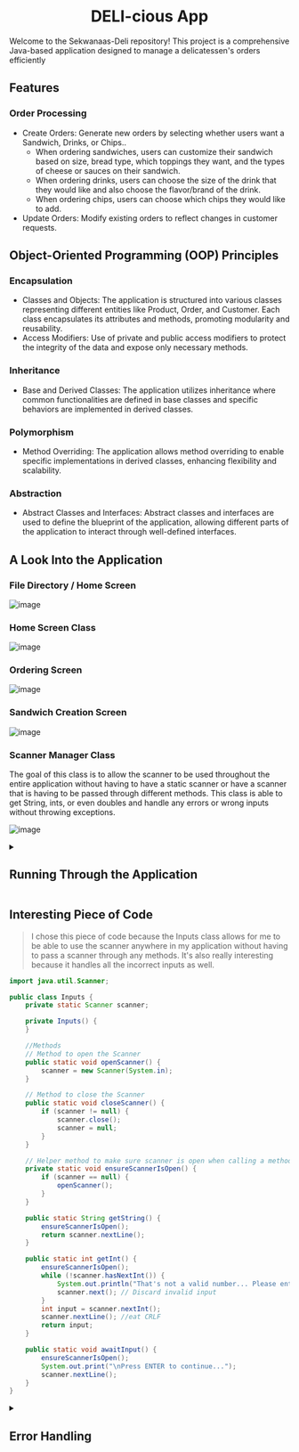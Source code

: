 <div align="center">

# DELI-cious App
  
</div>

<p>
  Welcome to the Sekwanaas-Deli repository! This project is a comprehensive Java-based application designed to manage a delicatessen's orders efficiently
  
## Features
### Order Processing
* Create Orders: Generate new orders by selecting whether users want a Sandwich, Drinks, or Chips..
  * When ordering sandwiches, users can customize their sandwich based on size, bread type, which toppings they want, and the types of cheese or sauces on their sandwich.
  * When ordering drinks, users can choose the size of the drink that they would like and also choose the flavor/brand of the drink.
  * When ordering chips, users can choose which chips they would like to add.
* Update Orders: Modify existing orders to reflect changes in customer requests.
## Object-Oriented Programming (OOP) Principles
### Encapsulation
* Classes and Objects: The application is structured into various classes representing different entities like Product, Order, and Customer. Each class encapsulates its attributes and methods, promoting modularity and reusability.
* Access Modifiers: Use of private and public access modifiers to protect the integrity of the data and expose only necessary methods.
### Inheritance
* Base and Derived Classes: The application utilizes inheritance where common functionalities are defined in base classes and specific behaviors are implemented in derived classes.
### Polymorphism
* Method Overriding: The application allows method overriding to enable specific implementations in derived classes, enhancing flexibility and scalability.
### Abstraction
* Abstract Classes and Interfaces: Abstract classes and interfaces are used to define the blueprint of the application, allowing different parts of the application to interact through well-defined interfaces.
</p>

## A Look Into the Application
### File Directory / Home Screen
![image](https://github.com/sekwanaa/Sekwanaas-Deli/assets/112197395/6d22f054-8f61-4e71-a582-f2715d868fc4)

### Home Screen Class
![image](https://github.com/sekwanaa/Sekwanaas-Deli/assets/112197395/7c6b82ab-bd9c-4acf-b323-034f8040a158)

### Ordering Screen
![image](https://github.com/sekwanaa/Sekwanaas-Deli/assets/112197395/8751389d-f7f3-4261-bdf8-bfb7355d04f0)

### Sandwich Creation Screen
![image](https://github.com/sekwanaa/Sekwanaas-Deli/assets/112197395/ef8eea82-2ca6-4dce-a378-ba56e232e40d)

### Scanner Manager Class
The goal of this class is to allow the scanner to be used throughout the entire application without having to have a static scanner or have a scanner that is having to be passed through different methods. This class is able to get String, ints, or even doubles and handle any errors or wrong inputs without throwing exceptions.

![image](https://github.com/sekwanaa/Sekwanaas-Deli/assets/112197395/ef90b5dc-f1ca-4606-a971-6c6e436daea3)

<details>

<summary>
  
  ## Running Through the Application
  
</summary>

### Home Screen
![image](https://github.com/sekwanaa/Sekwanaas-Deli/assets/112197395/605d41e2-acc3-4ee0-a353-b89d53129adc)

### Adding custom sandwich
![image](https://github.com/sekwanaa/Sekwanaas-Deli/assets/112197395/d3d9fc76-2f91-41fa-b2b4-914d75a1106e)

![image](https://github.com/sekwanaa/Sekwanaas-Deli/assets/112197395/e2585435-139e-4302-9c58-cd69e61eb57f)

![image](https://github.com/sekwanaa/Sekwanaas-Deli/assets/112197395/508ae046-e6df-43c3-84a2-07d302a05f7a)

### Adding drinks
![image](https://github.com/sekwanaa/Sekwanaas-Deli/assets/112197395/5daacca5-0fa8-4870-a75b-1ba66445b59b)

![image](https://github.com/sekwanaa/Sekwanaas-Deli/assets/112197395/45928752-21ca-4562-9f0e-83495f7d4aa3)

### Adding chips
![image](https://github.com/sekwanaa/Sekwanaas-Deli/assets/112197395/ef4d64c2-f510-405a-9488-1a164ccbf6e3)

### Order being printed and saved to receipts folder
![image](https://github.com/sekwanaa/Sekwanaas-Deli/assets/112197395/0cd9fe48-8571-450f-94a0-ba45fc3942c9)

</details>

## Interesting Piece of Code
> I chose this piece of code because the Inputs class allows for me to be able to use the scanner anywhere in my application without having to pass a scanner through any methods. It's also really interesting because it handles all the incorrect inputs as well.
``` java
import java.util.Scanner;

public class Inputs {
    private static Scanner scanner;

    private Inputs() {
    }

    //Methods
    // Method to open the Scanner
    public static void openScanner() {
        scanner = new Scanner(System.in);
    }

    // Method to close the Scanner
    public static void closeScanner() {
        if (scanner != null) {
            scanner.close();
            scanner = null;
        }
    }

    // Helper method to make sure scanner is open when calling a method
    private static void ensureScannerIsOpen() {
        if (scanner == null) {
            openScanner();
        }
    }

    public static String getString() {
        ensureScannerIsOpen();
        return scanner.nextLine();
    }

    public static int getInt() {
        ensureScannerIsOpen();
        while (!scanner.hasNextInt()) {
            System.out.println("That's not a valid number... Please enter an integer:");
            scanner.next(); // Discard invalid input
        }
        int input = scanner.nextInt();
        scanner.nextLine(); //eat CRLF
        return input;
    }

    public static void awaitInput() {
        ensureScannerIsOpen();
        System.out.print("\nPress ENTER to continue...");
        scanner.nextLine();
    }
}
```

<details>

<summary>

## Error Handling
  
</summary>

### Not having added the required customizations
If you haven't added the required sandwich customizations, you will not be allowed to finalize your sandwich.

![image](https://github.com/sekwanaa/Sekwanaas-Deli/assets/112197395/f216553d-cd3d-44ec-b448-4a95d6230bec)


### Editing an item that doesn't exist
You are not able to edit items if they are not currently in your order.

![image](https://github.com/sekwanaa/Sekwanaas-Deli/assets/112197395/ad177e80-36ad-4a08-ae70-85d4c9664a67)

![image](https://github.com/sekwanaa/Sekwanaas-Deli/assets/112197395/d6608520-ccd4-4b62-94d8-d911305ea158)

### Other Miscellaneous Errors
![image](https://github.com/sekwanaa/Sekwanaas-Deli/assets/112197395/c1dbe9f0-3480-47e1-9d28-85441c5fb652)

![image](https://github.com/sekwanaa/Sekwanaas-Deli/assets/112197395/4cd58adf-f156-4cee-837b-8d2096d0bf0d)
  
</details>


